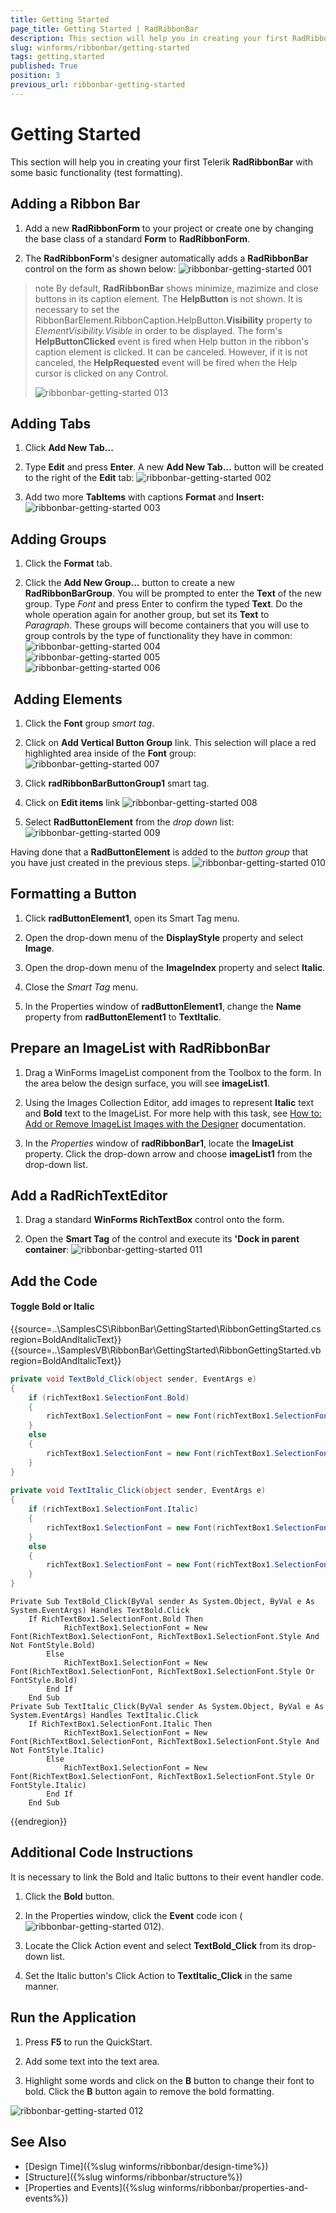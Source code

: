 ```yaml
---
title: Getting Started
page_title: Getting Started | RadRibbonBar
description: This section will help you in creating your first RadRibbonBar with some basic functionality.
slug: winforms/ribbonbar/getting-started
tags: getting,started
published: True
position: 3
previous_url: ribbonbar-getting-started
---
```


# Getting Started

This section will help you in creating your first Telerik __RadRibbonBar__ with some basic functionality (test formatting).

## Adding a Ribbon Bar

1. Add a new __RadRibbonForm__ to your project or create one by changing the base class of a standard __Form__ to __RadRibbonForm__.

1. The __RadRibbonForm__'s designer automatically adds a __RadRibbonBar__ control on the form as shown below:
![ribbonbar-getting-started 001](images/ribbonbar-getting-started001.png)

>note By default, __RadRibbonBar__ shows minimize, mazimize and close buttons in its caption element. The __HelpButton__ is not shown. It is necessary to set the RibbonBarElement.RibbonCaption.HelpButton.__Visibility__ property to *ElementVisibility.Visible* in order to be displayed. The form's __HelpButtonClicked__ event is fired when Help button in the ribbon's caption element is clicked. It can be canceled. However, if it is not canceled, the __HelpRequested__ event will be fired when the Help cursor is clicked on any Control. 
> 
> ![ribbonbar-getting-started 013](images/ribbonbar-getting-started013.png)

## Adding Tabs

1. Click __Add New Tab...__

1. Type __Edit__ and press __Enter__. A new __Add New Tab...__ button will be created to the right of the __Edit__ tab:
![ribbonbar-getting-started 002](images/ribbonbar-getting-started002.png)

1. Add two more __TabItems__ with captions __Format__ and __Insert:__
![ribbonbar-getting-started 003](images/ribbonbar-getting-started003.png)

## Adding Groups

1. Click the __Format__ tab.

1. Click the __Add New Group...__ button to create a new __RadRibbonBarGroup__. You will be prompted to enter the __Text__ of the new group. Type *Font* and press Enter to confirm the typed __Text__. Do the whole operation again for another group, but set its __Text__ to *Paragraph*. These groups will become containers that you will use to group controls by the type of functionality they have in common:<br>![ribbonbar-getting-started 004](images/ribbonbar-getting-started004.png)<br>![ribbonbar-getting-started 005](images/ribbonbar-getting-started005.png)<br>![ribbonbar-getting-started 006](images/ribbonbar-getting-started006.png)

##  Adding Elements

1. Click the __Font__ group *smart tag*.

1. Click on __Add Vertical Button Group__ link. This selection will place a red highlighted area inside of the __Font__ group:
![ribbonbar-getting-started 007](images/ribbonbar-getting-started007.png)

1. Click __radRibbonBarButtonGroup1__ smart tag.

1. Click on __Edit items__ link
![ribbonbar-getting-started 008](images/ribbonbar-getting-started008.png)

1. Select __RadButtonElement__ from the *drop down* list:
![ribbonbar-getting-started 009](images/ribbonbar-getting-started009.png)

Having done that a __RadButtonElement__ is added to the *button group* that you have just created in the previous steps.
![ribbonbar-getting-started 010](images/ribbonbar-getting-started010.png)

## Formatting a Button

1. Click __radButtonElement1__, open its Smart Tag menu.

1. Open the drop-down menu of the __DisplayStyle__ property and select __Image__.

1. Open the drop-down menu of the __ImageIndex__ property and select __Italic__.

1. Close the *Smart Tag* menu.

1. In the Properties window of __radButtonElement1__, change the __Name__ property from __radButtonElement1__ to __TextItalic__.

## Prepare an ImageList with RadRibbonBar

1. Drag a WinForms ImageList component from the Toolbox to the form.  In the area below the design surface, you will see __imageList1__.

1. Using the Images Collection Editor, add images to represent __Italic__ text and __Bold__ text to the ImageList. For more help with this task, see [How to: Add or Remove ImageList Images with the Designer](https://msdn.microsoft.com/en-us/library/ms233674) documentation.

1. In the *Properties* window of __radRibbonBar1__, locate the __ImageList__ property. Click the drop-down arrow and choose __imageList1__ from the drop-down list.

## Add a RadRichTextEditor

1. Drag a standard __WinForms RichTextBox__ control onto the form.

1. Open the __Smart Tag__ of the control and execute its __'Dock in parent container__:
![ribbonbar-getting-started 011](images/ribbonbar-getting-started011.png)

## Add the Code 

#### Toggle Bold or Italic

{{source=..\SamplesCS\RibbonBar\GettingStarted\RibbonGettingStarted.cs region=BoldAndItalicText}} 
{{source=..\SamplesVB\RibbonBar\GettingStarted\RibbonGettingStarted.vb region=BoldAndItalicText}} 

````C#
private void TextBold_Click(object sender, EventArgs e)
{
    if (richTextBox1.SelectionFont.Bold)     
    {
        richTextBox1.SelectionFont = new Font(richTextBox1.SelectionFont, richTextBox1.SelectionFont.Style & ~FontStyle.Bold); 
    }     
    else   
    {
        richTextBox1.SelectionFont = new Font(richTextBox1.SelectionFont, richTextBox1.SelectionFont.Style | FontStyle.Bold);   
    }
}
 
private void TextItalic_Click(object sender, EventArgs e)
{
    if (richTextBox1.SelectionFont.Italic)     
    {
        richTextBox1.SelectionFont = new Font(richTextBox1.SelectionFont, richTextBox1.SelectionFont.Style & ~FontStyle.Italic);     
    }     
    else       
    {
        richTextBox1.SelectionFont = new Font(richTextBox1.SelectionFont, richTextBox1.SelectionFont.Style | FontStyle.Italic);
    }
}

````
````VB.NET
Private Sub TextBold_Click(ByVal sender As System.Object, ByVal e As System.EventArgs) Handles TextBold.Click
    If RichTextBox1.SelectionFont.Bold Then
            RichTextBox1.SelectionFont = New Font(RichTextBox1.SelectionFont, RichTextBox1.SelectionFont.Style And Not FontStyle.Bold)
        Else
            RichTextBox1.SelectionFont = New Font(RichTextBox1.SelectionFont, RichTextBox1.SelectionFont.Style Or FontStyle.Bold)
        End If
    End Sub
Private Sub TextItalic_Click(ByVal sender As System.Object, ByVal e As System.EventArgs) Handles TextItalic.Click
    If RichTextBox1.SelectionFont.Italic Then
            RichTextBox1.SelectionFont = New Font(RichTextBox1.SelectionFont, RichTextBox1.SelectionFont.Style And Not FontStyle.Italic)
        Else
            RichTextBox1.SelectionFont = New Font(RichTextBox1.SelectionFont, RichTextBox1.SelectionFont.Style Or FontStyle.Italic)
        End If
    End Sub

````

{{endregion}}

## Additional Code Instructions

It is necessary to link the Bold and Italic buttons to their event handler code.

1. Click the __Bold__ button.

1. In the Properties window, click the __Event__ code icon (![ribbonbar-getting-started 012](images/ribbonbar-getting-started012.png)).

1. Locate the Click Action event and select __TextBold_Click__ from its drop-down list.

1. Set the Italic button's Click Action to __TextItalic_Click__ in the same manner.

## Run the Application

1. Press __F5__ to run the QuickStart.

1. Add some text into the text area.

1. Highlight some words and click on the __B__ button to change their font to bold. Click the __B__ button again to remove the bold formatting.

![ribbonbar-getting-started 012](images/ribbonbar-getting-started014.gif)

## See Also

* [Design Time]({%slug winforms/ribbonbar/design-time%})
* [Structure]({%slug winforms/ribbonbar/structure%})
* [Properties and Events]({%slug winforms/ribbonbar/properties-and-events%})